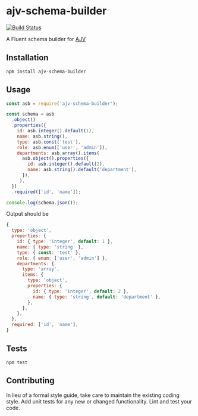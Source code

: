 ajv-schema-builder
=========

[![Build Status](https://travis-ci.org/RomAnoX/ajv-schema-builder.svg?branch=master)](https://travis-ci.org/RomAnoX/ajv-schema-builder)

A Fluent schema builder for [AJV](https://github.com/epoberezkin/ajv)

## Installation

  `npm install ajv-schema-builder`

## Usage

```javascript
const asb = require('ajv-schema-builder');

const schema = asb
  .object()
  .properties({
    id: asb.integer().default(1),
    name: asb.string(),
    type: asb.const('test'),
    role: asb.enum(['user', 'admin']),
    departments: asb.array().items(
      asb.object().properties({
        id: asb.integer().default(2),
        name: asb.string().default('department'),
      }),
     ),
  })
  .required(['id', 'name']);

console.log(schema.json());
```

  Output should be

```javascript
{
  type: 'object',
  properties: {
    id: { type: 'integer', default: 1 },
    name: { type: 'string' },
    type: { const: 'test' },
    role: { enum: ['user', 'admin'] },
    departments: {
      type: 'array',
      items: {
        type: 'object',
        properties: {
          id: { type: 'integer', default: 2 },
          name: { type: 'string', default: 'department' },
        },
      },
    },
  },
  required: ['id', 'name'],
}
```


## Tests

  `npm test`

## Contributing

In lieu of a formal style guide, take care to maintain the existing coding style. Add unit tests for any new or changed functionality. Lint and test your code.
